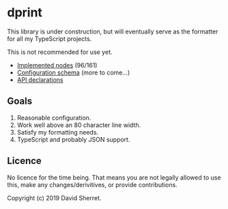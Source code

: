 # dprint

This library is under construction, but will eventually serve as the formatter for all my TypeScript projects.

This is not recommended for use yet.

* [Implemented nodes](implemented-nodes.md) (96/161)
* [Configuration schema](schema/dprint.schema.json) (more to come...)
* [API declarations](lib/dprint.d.ts)

## Goals

1. Reasonable configuration.
2. Work well above an 80 character line width.
3. Satisfy my formatting needs.
4. TypeScript and probably JSON support.

## Licence

No licence for the time being. That means you are not legally allowed to use this, make any changes/derivitives, or provide contributions.

Copyright (c) 2019 David Sherret.
